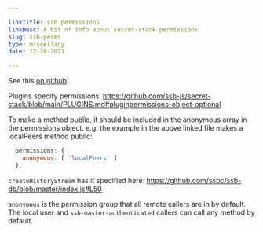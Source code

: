 ```yaml
---

linkTitle: ssb permissions
linkDesc: A bit of info about secret-stack permissions
slug: ssb-perms
type: miscellany
date: 12-28-2021

---
```


See this [on
github](https://github.com/ssbc/ssb-server/issues/736#issuecomment-712443456)

Plugins specify permissions:
https://github.com/ssb-js/secret-stack/blob/main/PLUGINS.md#pluginpermissions-object-optional

To make a method public, it should be included in the anonymous array in the permissions object.
e.g. the example in the above linked file makes a localPeers method public:

```js
  permissions: {
    anonymous: [ 'localPeers' ]                                         
  },
```

`createHistoryStream` has it specified here:
https://github.com/ssbc/ssb-db/blob/master/index.js#L50

`anonymous` is the permission group that all remote callers are in by default. The local user and `ssb-master-authenticated` callers can call any method by default.

